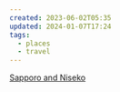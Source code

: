 ```yaml
---
created: 2023-06-02T05:35
updated: 2024-01-07T17:24
tags:
  - places
  - travel
---
```

[Sapporo and Niseko](Sapporo%20and%20Niseko.md)
